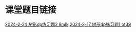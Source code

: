 # 课堂题目链接

[2024-2-24 树形dp练习题2  8mlk](https://www.luogu.com.cn/contest/159625)
[2024-2-17 树形dp练习题1  bt39](https://www.luogu.com.cn/contest/158345)
